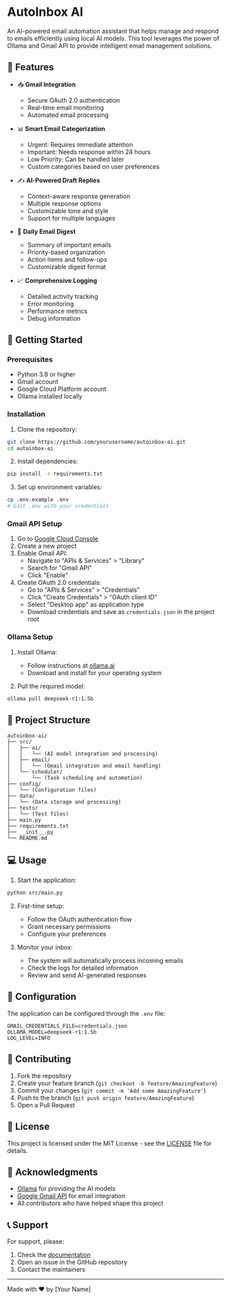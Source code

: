 # AutoInbox AI

An AI-powered email automation assistant that helps manage and respond to emails efficiently using local AI models. This tool leverages the power of Ollama and Gmail API to provide intelligent email management solutions.

## 🌟 Features

- 📥 **Gmail Integration**
  - Secure OAuth 2.0 authentication
  - Real-time email monitoring
  - Automated email processing

- 📊 **Smart Email Categorization**
  - Urgent: Requires immediate attention
  - Important: Needs response within 24 hours
  - Low Priority: Can be handled later
  - Custom categories based on user preferences

- ✍️ **AI-Powered Draft Replies**
  - Context-aware response generation
  - Multiple response options
  - Customizable tone and style
  - Support for multiple languages

- 📝 **Daily Email Digest**
  - Summary of important emails
  - Priority-based organization
  - Action items and follow-ups
  - Customizable digest format

- 📈 **Comprehensive Logging**
  - Detailed activity tracking
  - Error monitoring
  - Performance metrics
  - Debug information

## 🚀 Getting Started

### Prerequisites

- Python 3.8 or higher
- Gmail account
- Google Cloud Platform account
- Ollama installed locally

### Installation

1. Clone the repository:
```bash
git clone https://github.com/yourusername/autoinbox-ai.git
cd autoinbox-ai
```

2. Install dependencies:
```bash
pip install -r requirements.txt
```

3. Set up environment variables:
```bash
cp .env.example .env
# Edit .env with your credentials
```

### Gmail API Setup

1. Go to [Google Cloud Console](https://console.cloud.google.com/)
2. Create a new project
3. Enable Gmail API:
   - Navigate to "APIs & Services" > "Library"
   - Search for "Gmail API"
   - Click "Enable"
4. Create OAuth 2.0 credentials:
   - Go to "APIs & Services" > "Credentials"
   - Click "Create Credentials" > "OAuth client ID"
   - Select "Desktop app" as application type
   - Download credentials and save as `credentials.json` in the project root

### Ollama Setup

1. Install Ollama:
   - Follow instructions at [ollama.ai](https://ollama.ai)
   - Download and install for your operating system

2. Pull the required model:
```bash
ollama pull deepseek-r1:1.5b
```

## 📁 Project Structure

```
autoinbox-ai/
├── src/
│   ├── ai/
│   │   └── (AI model integration and processing)
│   ├── email/
│   │   └── (Gmail integration and email handling)
│   └── scheduler/
│       └── (Task scheduling and automation)
├── config/
│   └── (Configuration files)
├── data/
│   └── (Data storage and processing)
├── tests/
│   └── (Test files)
├── main.py
├── requirements.txt
├── __init__.py
└── README.md
```

## 💻 Usage

1. Start the application:
```bash
python src/main.py
```

2. First-time setup:
   - Follow the OAuth authentication flow
   - Grant necessary permissions
   - Configure your preferences

3. Monitor your inbox:
   - The system will automatically process incoming emails
   - Check the logs for detailed information
   - Review and send AI-generated responses

## 🔧 Configuration

The application can be configured through the `.env` file:

```env
GMAIL_CREDENTIALS_FILE=credentials.json
OLLAMA_MODEL=deepseek-r1:1.5b
LOG_LEVEL=INFO
```

## 🤝 Contributing

1. Fork the repository
2. Create your feature branch (`git checkout -b feature/AmazingFeature`)
3. Commit your changes (`git commit -m 'Add some AmazingFeature'`)
4. Push to the branch (`git push origin feature/AmazingFeature`)
5. Open a Pull Request

## 📝 License

This project is licensed under the MIT License - see the [LICENSE](LICENSE) file for details.

## 🙏 Acknowledgments

- [Ollama](https://ollama.ai) for providing the AI models
- [Google Gmail API](https://developers.google.com/gmail/api) for email integration
- All contributors who have helped shape this project

## 📞 Support

For support, please:
1. Check the [documentation](docs/)
2. Open an issue in the GitHub repository
3. Contact the maintainers

---

Made with ❤️ by [Your Name]